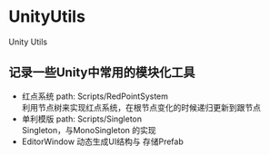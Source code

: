 # UnityUtils
Unity Utils  

## 记录一些Unity中常用的模块化工具  
+ 红点系统 path: Scripts/RedPointSystem  
  利用节点树来实现红点系统，在根节点变化的时候递归更新到跟节点  
+ 单利模版 path: Scripts/Singleton  
  Singleton<T>，与MonoSingleton<T> 的实现  
+ EditorWindow  动态生成UI结构与 存储Prefab
